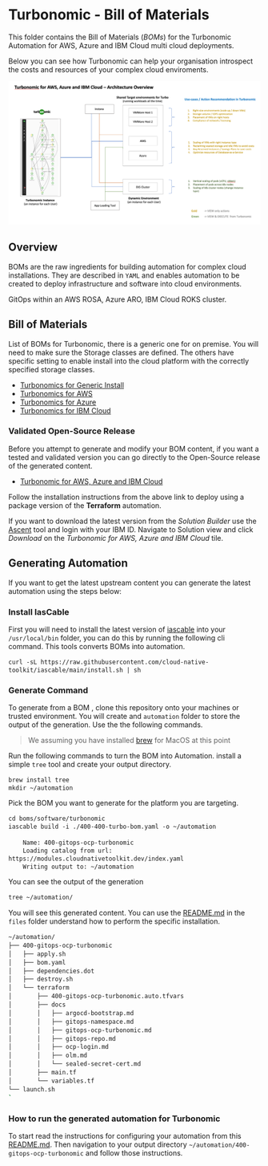 # Turbonomic - Bill of Materials

This folder contains the Bill of Materials (*BOMs*) for the Turbonomic Automation for AWS, Azure and IBM Cloud multi cloud deployments.

Below you can see how Turbonomic can help your organisation introspect the costs and resources of your complex cloud enviroments.

![Turbonimic Architecture](./files/turbonomic-arch.png)

## Overview

BOMs are the raw ingredients for building automation for complex cloud installations. They are described in `YAML` and  enables automation to be created to deploy infrastructure and software into cloud environments.


GitOps within an AWS ROSA, Azure ARO, IBM Cloud ROKS cluster.

## Bill of Materials

List of BOMs for Turbonomic, there is a generic one for on premise. You will need to make sure the Storage classes are defined. The others have specific setting to enable install into the cloud platform with the correctly specified storage classes.

- [Turbonomics for Generic Install](./400-turbo-bom.yaml)
- [Turbonomics for AWS](./400-turbo-bom.yaml)
- [Turbonomics for Azure](./400-turbo-bom.yaml)
- [Turbonomics for IBM Cloud](./400-turbo-bom.yaml)

### Validated Open-Source Release

Before you attempt to generate and modify your BOM content,  if you want a tested and validated version you can go directly to the Open-Source release of the generated content. 
- [Turbonomic for AWS, Azure and IBM Cloud](https://github.com/IBM/automation-turbonomic) 

Follow the installation instructions from the above link to deploy using a package version of the **Terraform** automation.

If you want to download the latest version from the *Solution Builder* use the [Ascent](https://ascent.openfn.co) tool and  login with your IBM ID. Navigate to Solution view and click *Download* on the *Turbonomic for AWS, Azure and IBM Cloud* tile. 

## Generating Automation

If you want to get the latest upstream content you can generate the latest automation using the steps below:

### Install IasCable

First you will need to install the latest version of [iascable](https://github.com/cloud-native-toolkit/iascable/blob/main/README.md) into your `/usr/local/bin` folder, you can do this by running the following cli command. This tools converts BOMs into automation.

```shell
curl -sL https://raw.githubusercontent.com/cloud-native-toolkit/iascable/main/install.sh | sh
```
### Generate Command

To generate from a BOM , clone this repository onto your machines or trusted environment. You will create and `automation` folder to store the output of the generation. Use the the following commands.

> We assuming you have installed [brew]() for MacOS at this point 

Run the following commands to turn the BOM into Automation. install a simple `tree` tool and create your output directory.

```shell
brew install tree
mkdir ~/automation
```

Pick the BOM you want to generate for the platform you are targeting.
```
cd boms/software/turbonomic
iascable build -i ./400-400-turbo-bom.yaml -o ~/automation

    Name: 400-gitops-ocp-turbonomic
    Loading catalog from url: https://modules.cloudnativetoolkit.dev/index.yaml
    Writing output to: ~/automation
```

You can see the output of the generation 

```bash
tree ~/automation/
```

You will see this generated content. You can use the [README.md](./files/README.md) in the `files` folder understand how to perform the specific installation.

```bash
~/automation/
├── 400-gitops-ocp-turbonomic
│   ├── apply.sh
│   ├── bom.yaml
│   ├── dependencies.dot
│   ├── destroy.sh
│   └── terraform
│       ├── 400-gitops-ocp-turbonomic.auto.tfvars
│       ├── docs
│       │   ├── argocd-bootstrap.md
│       │   ├── gitops-namespace.md
│       │   ├── gitops-ocp-turbonomic.md
│       │   ├── gitops-repo.md
│       │   ├── ocp-login.md
│       │   ├── olm.md
│       │   └── sealed-secret-cert.md
│       ├── main.tf
│       └── variables.tf
└── launch.sh
`
```

### How to run the generated automation for Turbonomic

To start read the instructions for configuring your automation from this [README.md](./files/README.md). Then navigation to your output directory `~/automation/400-gitops-ocp-turbonomic` and follow those instructions.  


